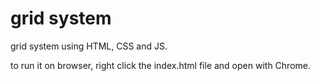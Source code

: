 # grid system
grid system using HTML, CSS and JS.

to run it on browser, right click the index.html file and open with Chrome.
